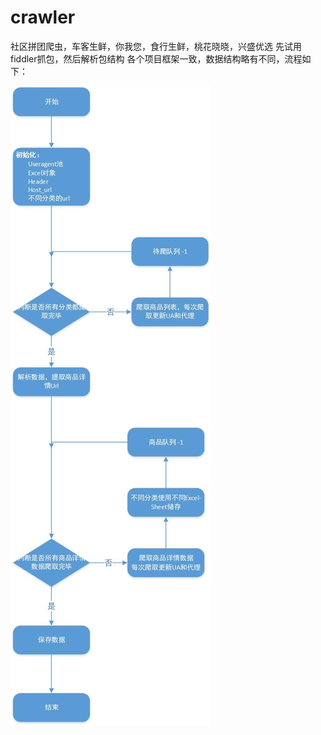 # crawler
社区拼团爬虫，车客生鲜，你我您，食行生鲜，桃花晓晓，兴盛优选
先试用fiddler抓包，然后解析包结构
各个项目框架一致，数据结构略有不同，流程如下：



![流程图](doc/竞对抓包流程图.jpg)
